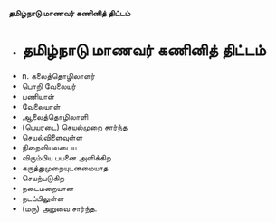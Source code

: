 **தமிழ்நாடு மாணவர் கணினித் திட்டம்**
- # தமிழ்நாடு மாணவர் கணினித் திட்டம்
- n. கலைத்தொழிலாளர்
- பொறி வேலையர்
- பணியாள்
- வேலையாள்
- ஆலைத்தொழிலாளி
- (பெயரடை) செயல்முறை சார்ந்த
- செயல்விளைவுள்ள
- நிறைவியலடைய
- விரும்பிய பயனை அளிக்கிற
- கருத்துமுறையுடனமையாத
- செயற்படுகிற
- நடைமறையான
- நடப்பிலுள்ள
- (மரு) அறுவை சார்ந்த.

